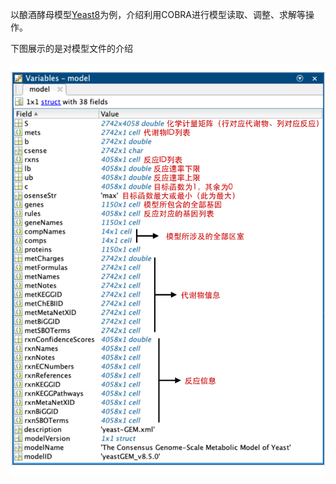 以酿酒酵母模型[Yeast8](https://github.com/SysBioChalmers/yeast-GEM)为例，介绍利用COBRA进行模型读取、调整、求解等操作。

下图展示的是对模型文件的介绍

<p align="left">
  <img  src="introduction.jpg" width = "600">
</p>
